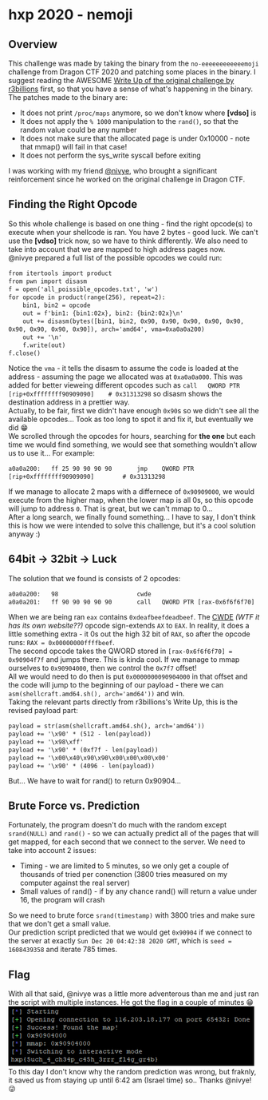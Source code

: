 # hxp 2020 - nemoji
## Overview
This challenge was made by taking the binary from the `no-eeeeeeeeeeeemoji` challenge from Dragon CTF 2020 and patching some places in the binary. I suggest reading the AWESOME [Write Up of the original challenge by r3billions](https://r3billions.com/writeup-no-eeeeeeeeeeeemoji/) first, so that you have a sense of what's happening in the binary.  
The patches made to the binary are:  
* It does not print `/proc/maps` anymore, so we don't know where **[vdso]** is
* It does not apply the `% 1000` manipulation to the `rand()`, so that the random value could be any number
* It does not make sure that the allocated page is under 0x10000 - note that mmap() will fail in that case!
* It does not perform the sys_write syscall before exiting

I was working with my friend [@nivye](https://github.com/nivye), who brought a significant reinforcement since he worked on the original challenge in Dragon CTF.  

## Finding the Right Opcode
So this whole challenge is based on one thing - find the right opcode(s) to execute when your shellcode is ran. You have 2 bytes - good luck. We can't use the **[vdso]** trick now, so we have to think differently. We also need to take into account that we are mapped to high address pages now.  
@nivye prepared a full list of the possible opcodes we could run:  
```
from itertools import product
from pwn import disasm
f = open('all_poissible_opcodes.txt', 'w')
for opcode in product(range(256), repeat=2):
	bin1, bin2 = opcode
	out = f'bin1: {bin1:02x}, bin2: {bin2:02x}\n'
	out += disasm(bytes([bin1, bin2, 0x90, 0x90, 0x90, 0x90, 0x90, 0x90, 0x90, 0x90, 0x90]), arch='amd64', vma=0xa0a0a200)
	out += '\n'
	f.write(out)
f.close()
```
Notice the `vma` - it tells the disasm to assume the code is loaded at the address - assuming the page we allocated was at `0xa0a0a000`. This was added for better vieweing different opcodes such as `call   QWORD PTR [rip+0xffffffff90909090]    # 0x31313298` so disasm shows the destination address in a prettier way.  
Actually, to be fair, first we didn't have enough `0x90`s so we didn't see all the available opcodes... Took as too long to spot it and fix it, but eventually we did 😁  
We scrolled through the opcodes for hours, searching for **the one** but each time we would find something, we would see that something wouldn't allow us to use it... For example:  
```
a0a0a200:   ff 25 90 90 90 90       jmp    QWORD PTR [rip+0xffffffff90909090]        # 0x31313298
```
If we manage to allocate 2 maps with a differnece of `0x90909000`, we would execute from the higher map, when the lower map is all 0s, so this opcode will jump to address `0`. That is great, but we can't mmap to 0...  
After a long search, we finally found something... I have to say, I don't think this is how we were intended to solve this challenge, but it's a cool solution anyway :)  

## 64bit -> 32bit -> Luck
The solution that we found is consists of 2 opcodes:  
```
a0a0a200:   98                      cwde   
a0a0a201:   ff 90 90 90 90 90       call   QWORD PTR [rax-0x6f6f6f70] 
```
When we are being ran `eax` contains `0xdeafbeefdeadbeef`. The [CWDE](http://www.cwde.de/) *(WTF it has its own website??)* opcode sign-extends `AX` to `EAX`. In reality, it does a little something extra - it 0s out the high 32 bit of `RAX`, so after the opcode runs: `RAX = 0x00000000ffffbeef`.  
The second opcode takes the QWORD stored in `[rax-0x6f6f6f70] = 0x90904f7f` and jumps there. This is kinda cool. If we manage to mmap ourselves to `0x90904000`, then we control the `0x7f7` offset!  
All we would need to do then is put `0x0000000090904000` in that offset and the code will jump to the beginning of our payload - there we can `asm(shellcraft.amd64.sh(), arch='amd64'))` and win.  
Taking the relevant parts directly from r3billions's Write Up, this is the revised payload part:  
```
payload = str(asm(shellcraft.amd64.sh(), arch='amd64'))
payload += '\x90' * (512 - len(payload))
payload += '\x98\xff'
payload += '\x90' * (0xf7f - len(payload))
payload += '\x00\x40\x90\x90\x00\x00\x00\x00'
payload += '\x90' * (4096 - len(payload))
```
But... We have to wait for rand() to return 0x90904...

## Brute Force vs. Prediction
Fortunately, the program doesn't do much with the random except `srand(NULL)` and `rand()` - so we can actually predict all of the pages that will get mapped, for each second that we connect to the server. We need to take into account 2 issues:  
* Timing - we are limited to 5 minutes, so we only get a couple of thousands of tried per conenction (3800 tries measured on my computer against the real server)
* Small values of rand() - if by any chance rand() will return a value under 16, the program will crash  

So we need to brute force `srand(timestamp)` with 3800 tries and make sure that we don't get a small value.  
Our prediction script predicted that we would get `0x90904` if we connect to the server at exactly `Sun Dec 20 04:42:38 2020 GMT`, which is `seed = 1608439358` and iterate 785 times.  

## Flag
With all that said, @nivye was a little more adventerous than me and just ran the script with multiple instances. He got the flag in a couple of minutes 😁  
![Flag!](https://github.com/amelkiy/write-ups/blob/master/hxp-2020/nemoji/flag.png?raw=true)  
To this day I don't know why the random prediction was wrong, but fraknly, it saved us from staying up until 6:42 am (Israel time) so.. Thanks @nivye! 😜